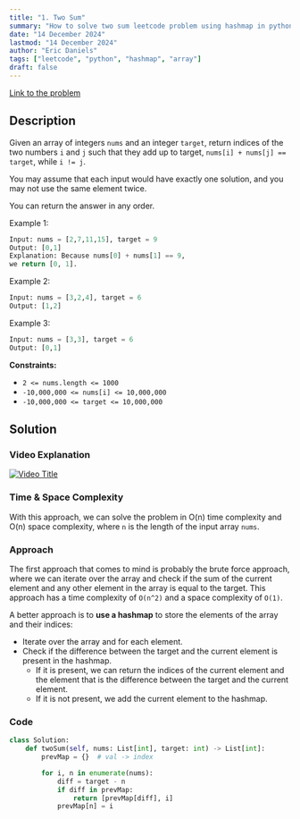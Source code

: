 ```yaml
---
title: "1. Two Sum"
summary: "How to solve two sum leetcode problem using hashmap in python"
date: "14 December 2024"
lastmod: "14 December 2024"
author: "Eric Daniels"
tags: ["leetcode", "python", "hashmap", "array"]
draft: false
---
```


<a target="_blank" href="https://leetcode.com/problems/two-sum/">Link to the problem</a>

## Description

Given an array of integers `nums` and an integer `target`, return indices of the two numbers `i` and `j` such that they add up to target, `nums[i] + nums[j] == target`, while `i != j`.

You may assume that each input would have exactly one solution, and you may not use the same element twice.

You can return the answer in any order.

Example 1:

```python
Input: nums = [2,7,11,15], target = 9
Output: [0,1]
Explanation: Because nums[0] + nums[1] == 9,
we return [0, 1].
```

Example 2:

```python
Input: nums = [3,2,4], target = 6
Output: [1,2]
```

Example 3:

```python
Input: nums = [3,3], target = 6
Output: [0,1]
```

**Constraints:**

- `2 <= nums.length <= 1000`
- `-10,000,000 <= nums[i] <= 10,000,000`
- `-10,000,000 <= target <= 10,000,000`

## Solution

### Video Explanation

[![Video Title](https://img.youtube.com/vi/VIDEO_ID/0.jpg)](https://www.youtube.com/watch?v=VIDEO_ID)

### Time & Space Complexity

With this approach, we can solve the problem in O(n) time complexity and O(n) space complexity,
where `n` is the length of the input array `nums`.

### Approach

The first approach that comes to mind is probably the brute force approach, where we can iterate
over the array and check if the sum of the current element and any other element in the array is
equal to the target. This approach has a time complexity of `O(n^2)` and a space complexity of `O(1)`.

A better approach is to **use a hashmap** to store the elements of the array and their indices:

- Iterate over the array and for each element.
- Check if the difference between the target and the current element is present in the hashmap.
  - If it is present, we can return the indices of the current element and the element that is the difference between the target and the current element.
  - If it is not present, we add the current element to the hashmap.

### Code

```python
class Solution:
    def twoSum(self, nums: List[int], target: int) -> List[int]:
        prevMap = {}  # val -> index

        for i, n in enumerate(nums):
            diff = target - n
            if diff in prevMap:
                return [prevMap[diff], i]
            prevMap[n] = i
```

